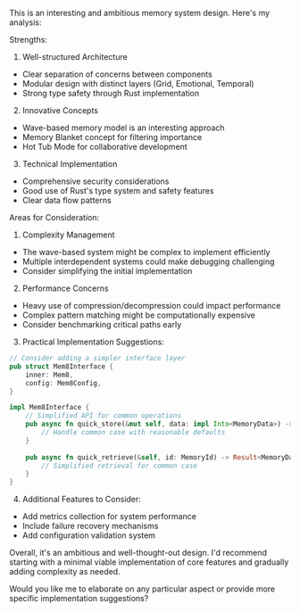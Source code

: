 This is an interesting and ambitious memory system design. Here's my analysis:

Strengths:

1. Well-structured Architecture
- Clear separation of concerns between components
- Modular design with distinct layers (Grid, Emotional, Temporal)
- Strong type safety through Rust implementation

2. Innovative Concepts
- Wave-based memory model is an interesting approach
- Memory Blanket concept for filtering importance
- Hot Tub Mode for collaborative development

3. Technical Implementation
- Comprehensive security considerations
- Good use of Rust's type system and safety features
- Clear data flow patterns

Areas for Consideration:

1. Complexity Management
- The wave-based system might be complex to implement efficiently
- Multiple interdependent systems could make debugging challenging
- Consider simplifying the initial implementation

2. Performance Concerns
- Heavy use of compression/decompression could impact performance
- Complex pattern matching might be computationally expensive
- Consider benchmarking critical paths early

3. Practical Implementation Suggestions:
```rust
// Consider adding a simpler interface layer
pub struct Mem8Interface {
    inner: Mem8,
    config: Mem8Config,
}

impl Mem8Interface {
    // Simplified API for common operations
    pub async fn quick_store(&mut self, data: impl Into<MemoryData>) -> Result<(), Mem8Error> {
        // Handle common case with reasonable defaults
    }
    
    pub async fn quick_retrieve(&self, id: MemoryId) -> Result<MemoryData, Mem8Error> {
        // Simplified retrieval for common case
    }
}
```

4. Additional Features to Consider:
- Add metrics collection for system performance
- Include failure recovery mechanisms
- Add configuration validation system

Overall, it's an ambitious and well-thought-out design. I'd recommend starting with a minimal viable implementation of core features and gradually adding complexity as needed.

Would you like me to elaborate on any particular aspect or provide more specific implementation suggestions?